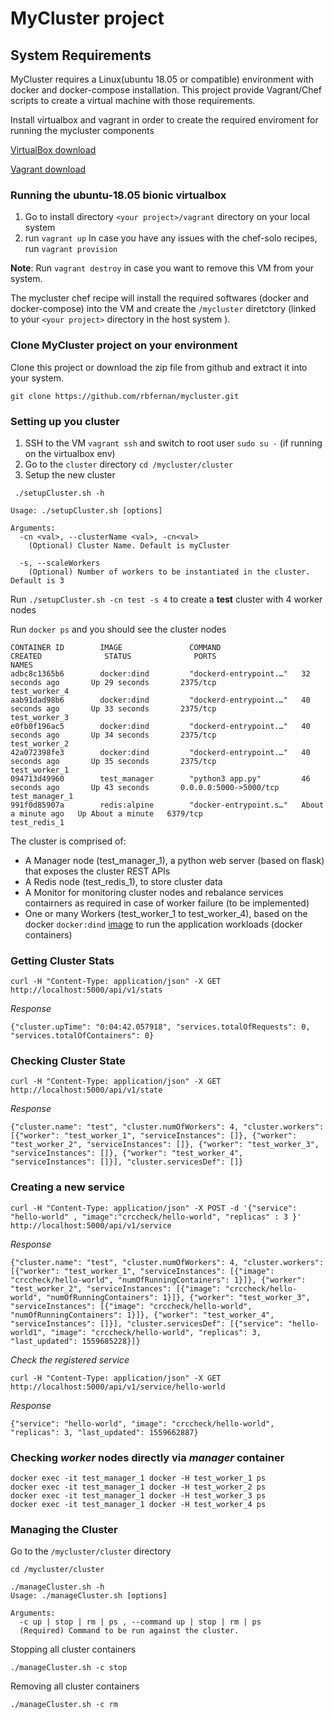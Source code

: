 # MyCluster project

## System Requirements
MyCluster requires a Linux(ubuntu 18.05 or compatible) environment with docker and docker-compose installation. This project provide Vagrant/Chef scripts to create a virtual machine with those requirements.

Install virtualbox and vagrant in order to create the required enviroment for running the mycluster components

[VirtualBox download](https://www.virtualbox.org/)

[Vagrant download](https://www.vagrantup.com/downloads.html)


### Running the ubuntu-18.05 bionic virtualbox
1. Go to install directory `<your project>/vagrant` directory on your local system
2. run `vagrant up`
    In case you have any issues with the chef-solo recipes, run `vagrant provision`

**Note**: Run `vagrant destroy` in case you want to remove this VM from your system.

The mycluster chef recipe will install  the required softwares (docker and docker-compose) into the VM and create the `/mycluster` diretctory (linked to your `<your project>` directory in the host system ).

### Clone MyCluster project on your environment
Clone this project or download the zip file from github and extract it into your system.

`git clone https://github.com/rbfernan/mycluster.git`

### Setting up you cluster

1. SSH to the VM `vagrant ssh` and switch to root user `sudo su -`  (if running on the virtualbox env)
2. Go to the `cluster` directory  `cd /mycluster/cluster`
3. Setup the new cluster

```
 ./setupCluster.sh -h

Usage: ./setupCluster.sh [options]

Arguments:
  -cn <val>, --clusterName <val>, -cn<val>
    (Optional) Cluster Name. Default is myCluster

  -s, --scaleWorkers
    (Optional) Number of workers to be instantiated in the cluster. Default is 3

```
Run `./setupCluster.sh -cn test -s 4` to create a **test** cluster with 4 worker nodes

Run `docker ps` and you should see the cluster nodes

```
CONTAINER ID        IMAGE               COMMAND                  CREATED              STATUS              PORTS                    NAMES
adbc8c1365b6        docker:dind         "dockerd-entrypoint.…"   32 seconds ago       Up 29 seconds       2375/tcp                 test_worker_4
aab91dad98b6        docker:dind         "dockerd-entrypoint.…"   40 seconds ago       Up 33 seconds       2375/tcp                 test_worker_3
e0fb0f196ac5        docker:dind         "dockerd-entrypoint.…"   40 seconds ago       Up 34 seconds       2375/tcp                 test_worker_2
42a072398fe3        docker:dind         "dockerd-entrypoint.…"   40 seconds ago       Up 35 seconds       2375/tcp                 test_worker_1
094713d49960        test_manager        "python3 app.py"         46 seconds ago       Up 43 seconds       0.0.0.0:5000->5000/tcp   test_manager_1
991f0d85907a        redis:alpine        "docker-entrypoint.s…"   About a minute ago   Up About a minute   6379/tcp                 test_redis_1
```
The cluster is comprised of: 
- A Manager node (test_manager_1), a python web server (based on flask) that exposes the cluster REST APIs
- A Redis node (test_redis_1), to store cluster data
- A Monitor for monitoring cluster nodes and rebalance services contairners as required in case of worker failure (to be implemented)
- One or many Workers (test_worker_1 to test_worker_4), based on the docker `docker:dind` [image](https://github.com/jpetazzo/dind) to run the application workloads (docker containers)

### Getting Cluster Stats 

```
curl -H "Content-Type: application/json" -X GET http://localhost:5000/api/v1/stats
```

*Response*

```
{"cluster.upTime": "0:04:42.057918", "services.totalOfRequests": 0, "services.totalOfContainers": 0}
```

### Checking Cluster State

```
curl -H "Content-Type: application/json" -X GET http://localhost:5000/api/v1/state 
```

*Response*

```
{"cluster.name": "test", "cluster.numOfWorkers": 4, "cluster.workers": [{"worker": "test_worker_1", "serviceInstances": []}, {"worker": "test_worker_2", "serviceInstances": []}, {"worker": "test_worker_3", "serviceInstances": []}, {"worker": "test_worker_4", "serviceInstances": []}], "cluster.servicesDef": []}
```

### Creating a new service

```
curl -H "Content-Type: application/json" -X POST -d '{"service": "hello-world" , "image":"crccheck/hello-world", "replicas" : 3 }' http://localhost:5000/api/v1/service
```

*Response*

```
{"cluster.name": "test", "cluster.numOfWorkers": 4, "cluster.workers": [{"worker": "test_worker_1", "serviceInstances": [{"image": "crccheck/hello-world", "numOfRunningContainers": 1}]}, {"worker": "test_worker_2", "serviceInstances": [{"image": "crccheck/hello-world", "numOfRunningContainers": 1}]}, {"worker": "test_worker_3", "serviceInstances": [{"image": "crccheck/hello-world", "numOfRunningContainers": 1}]}, {"worker": "test_worker_4", "serviceInstances": []}], "cluster.servicesDef": [{"service": "hello-world1", "image": "crccheck/hello-world", "replicas": 3, "last_updated": 1559685228}]}
```

*Check the registered service*

```
curl -H "Content-Type: application/json" -X GET http://localhost:5000/api/v1/service/hello-world
```

*Response*

```
{"service": "hello-world", "image": "crccheck/hello-world", "replicas": 3, "last_updated": 1559662887}
```

### Checking *worker* nodes directly via *manager* container

```
docker exec -it test_manager_1 docker -H test_worker_1 ps
docker exec -it test_manager_1 docker -H test_worker_2 ps
docker exec -it test_manager_1 docker -H test_worker_3 ps
docker exec -it test_manager_1 docker -H test_worker_4 ps
```

### Managing the Cluster

Go to the `/mycluster/cluster` directory

```
cd /mycluster/cluster

./manageCluster.sh -h
Usage: ./manageCluster.sh [options]

Arguments:
  -c up | stop | rm | ps , --command up | stop | rm | ps
  (Required) Command to be run against the cluster.
```

Stopping all cluster containers

`./manageCluster.sh -c stop`

Removing all cluster containers

`./manageCluster.sh -c rm`
